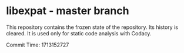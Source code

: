 # libexpat - master branch

This repository contains the frozen state of the repository.
Its history is cleared. It is used only for static code
analysis with Codacy.

Commit Time: 1713152727